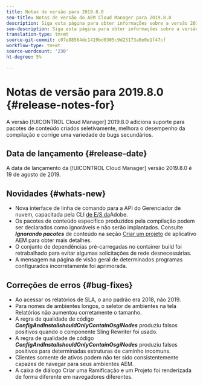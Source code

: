 ```yaml
---
title: Notas de versão para 2019.8.0
seo-title: Notas de versão do AEM Cloud Manager para 2019.8.0
description: Siga esta página para obter informações sobre a versão 2019.8.0 do Cloud Manager.
seo-description: Siga esta página para obter informações sobre a versão 2019.8.0 do AEM Cloud Manager.
translation-type: tm+mt
source-git-commit: c07e88564dc1419bd0305c9d25173a8e0e1f47cf
workflow-type: tm+mt
source-wordcount: '230'
ht-degree: 5%

---
```


# Notas de versão para 2019.8.0 {#release-notes-for}

A versão [!UICONTROL Cloud Manager] 2019.8.0 adiciona suporte para pacotes de conteúdo criados seletivamente, melhora o desempenho da compilação e corrige uma variedade de bugs secundários.

## Data de lançamento {#release-date}

A data de lançamento da [!UICONTROL Cloud Manager] versão 2019.8.0 é 19 de agosto de 2019.

## Novidades {#whats-new}

* Nova interface de linha de comando para a API do Gerenciador de nuvem, capacitada pela CLI [de E/S da](https://github.com/adobe/aio-cli-plugin-cloudmanager)Adobe.
* Os pacotes de conteúdo específico produzidos pela compilação podem ser declarados como ignoráveis e não serão implantados. Consulte ***Ignorando pacotes*** de conteúdo na seção [Criar um projeto](/help/using/create-an-application-project.md) de aplicativo AEM para obter mais detalhes.
* O conjunto de dependências pré-carregadas no container build foi retrabalhado para evitar algumas solicitações de rede desnecessárias.
* A mensagem na página de visão geral de determinados programas configurados incorretamente foi aprimorada.

## Correções de erros {#bug-fixes}

* Ao acessar os relatórios de SLA, o ano padrão era 2018, não 2019.
* Para nomes de ambientes longos, o seletor de ambientes na tela Relatórios não aumentou corretamente o tamanho.
* A regra de qualidade de código ***ConfigAndInstallshouldOnlyContainOsgiNodes*** produziu falsos positivos quando o componente Sling Rewriter foi usado.
* A regra de qualidade de código ***ConfigAndInstallshouldOnlyContainOsgiNodes*** produziu falsos positivos para determinadas estruturas de caminho incomuns.
* Clientes somente de ativos podem não ter sido consistentemente capazes de navegar para seus ambientes AEM.
* A caixa de diálogo Criar uma Ramificação e um Projeto foi renderizada de forma diferente em navegadores diferentes.
